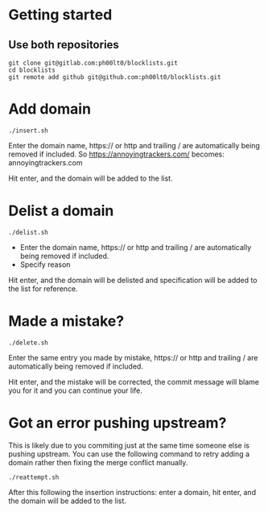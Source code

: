 # Getting started

## Use both repositories

```
git clone git@gitlab.com:ph00lt0/blocklists.git
cd blocklists
git remote add github git@github.com:ph00lt0/blocklists.git
```


# Add domain

```
./insert.sh
```

Enter the domain name, https:// or http and trailing / are automatically being removed if included.
So https://annoyingtrackers.com/ becomes: annoyingtrackers.com

Hit enter, and the domain will be added to the list.



# Delist a domain

```
./delist.sh
```

- Enter the domain name, https:// or http and trailing / are automatically being removed if included.
- Specify reason

Hit enter, and the domain will be delisted and specification will be added to the list for reference.


# Made a mistake?

```
./delete.sh
```

Enter the same entry you made by mistake, https:// or http and trailing / are automatically being removed if included.

Hit enter, and the mistake will be corrected, the commit message will blame you for it and you can continue your life.


# Got an error pushing upstream?
This is likely due to you commiting just at the same time someone else is pushing upstream. You can use the following command to retry adding a domain rather then fixing the merge conflict manually.
```
./reattempt.sh
```
After this following the insertion instructions: enter a domain, hit enter, and the domain will be added to the list.
